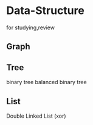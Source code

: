 # Data-Structure
for studying,review

Graph
-------------------------------------------
Tree
-------------------------------------------
  binary tree
  balanced binary tree

List
-------------------------------------------
  Double Linked List (xor)

